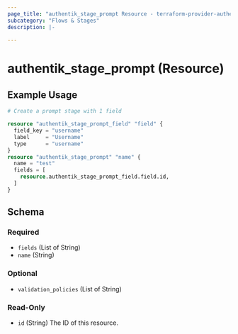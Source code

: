 ```yaml
---
page_title: "authentik_stage_prompt Resource - terraform-provider-authentik"
subcategory: "Flows & Stages"
description: |-
  
---
```


# authentik_stage_prompt (Resource)




## Example Usage

```terraform
# Create a prompt stage with 1 field

resource "authentik_stage_prompt_field" "field" {
  field_key = "username"
  label     = "Username"
  type      = "username"
}
resource "authentik_stage_prompt" "name" {
  name = "test"
  fields = [
    resource.authentik_stage_prompt_field.field.id,
  ]
}
```

<!-- schema generated by tfplugindocs -->
## Schema

### Required

- `fields` (List of String)
- `name` (String)

### Optional

- `validation_policies` (List of String)

### Read-Only

- `id` (String) The ID of this resource.
